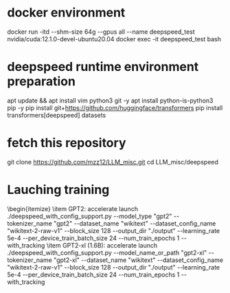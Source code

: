 # docker environment
docker run -itd --shm-size 64g --gpus all --name deepspeed_test nvidia/cuda:12.1.0-devel-ubuntu20.04
docker exec -it deepspeed_test bash

# deepspeed runtime environment preparation
apt update && apt install vim python3 git -y
apt install python-is-python3 pip -y
pip install git+https://github.com/huggingface/transformers
pip install transformers[deepspeed] datasets

# fetch this repository
git clone https://github.com/mzz12/LLM_misc.git
cd LLM_misc/deepspeed

# Lauching training
\begin{itemize}
\item GPT2: accelerate launch ./deepspeed_with_config_support.py --model_type "gpt2" --tokenizer_name "gpt2" --dataset_name "wikitext" --dataset_config_name "wikitext-2-raw-v1" --block_size 128 --output_dir "./output" --learning_rate 5e-4 --per_device_train_batch_size 24 --num_train_epochs 1 --with_tracking
\item GPT2-xl (1.6B): accelerate launch ./deepspeed_with_config_support.py --model_name_or_path "gpt2-xl" --tokenizer_name "gpt2-xl" --dataset_name "wikitext" --dataset_config_name "wikitext-2-raw-v1" --block_size 128 --output_dir "./output" --learning_rate 5e-4 --per_device_train_batch_size 24 --num_train_epochs 1 --with_tracking
